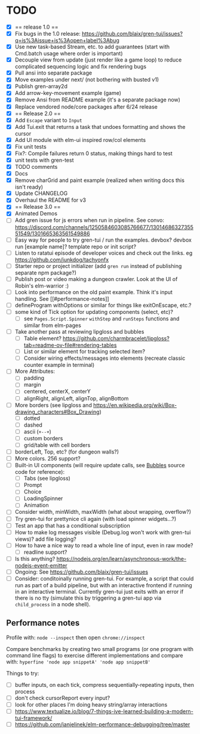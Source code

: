 # TODO
 
* [X] == release 1.0 ==
* [X] Fix bugs in the 1.0 release: https://github.com/blaix/gren-tui/issues?q=is%3Aissue+is%3Aopen+label%3Abug
* [X] Use new task-based Stream, etc. to add guarantees (start with Cmd.batch usage where order is important)
* [X] Decouple view from update (just render like a game loop) to reduce complicated sequencing logic and fix rendering bugs
* [X] Pull ansi into separate package
* [X] Move examples under next/ (not bothering with busted v1)
* [X] Publish gren-array2d
* [X] Add arrow-key-movement example (game)
* [X] Remove Ansi from README example (it's a separate package now)
* [X] Replace vendored node/core packages after 6/24 release
* [X] == Release 2.0 ==
* [X] Add `Escape` variant to `Input`
* [X] Add Tui.exit that returns a task that undoes formatting and shows the cursor
* [X] Add UI module with elm-ui inspired row/col elements
* [X] Fix unit tests
* [X] Fix?: Compile failures return 0 status, making things hard to test
* [X] unit tests with gren-test
* [X] TODO comments
* [X] Docs
* [X] Remove charGrid and paint example (realized when writing docs this isn't ready)
* [X] Update CHANGELOG
* [X] Overhaul the README for v3
* [X] == Release 3.0 ==
* [X] Animated Demos
* [ ] Add gren issue for js errors when run in pipeline. See convo: https://discord.com/channels/1250584603085766677/1301468632735551549/1301665363561549886
* [ ] Easy way for people to try gren-tui / run the examples. devbox? devbox run [example name]? template repo or init script?
* [ ] Listen to ratatui episode of developer voices and check out the links. eg https://github.com/junkdog/tachyonfx
* [ ] Starter repo or project initializer (add `gren run` instead of publishing separate npm package?)
* [ ] Publish post or video making a dungeon crawler. Look at the UI of Robin's elm-warrior :)
* [ ] Look into performance on the old paint example. Think it's input handling. See [[#performance-notes]]
* [ ] defineProgram withOptions or similar for things like exitOnEscape, etc.?
* [ ] some kind of Tick option for updating components (select, etc)?
  * [ ] see `Pages.Script.Spinner` `withStep` and `runSteps` functions and similar from elm-pages
* [ ] Take another pass at reviewing lipgloss and bubbles
    * [ ] Table element? https://github.com/charmbracelet/lipgloss?tab=readme-ov-file#rendering-tables
    * [ ] List or similar element for tracking selected item?
    * [ ] Consider wiring effects/messages into elements (recreate classic counter example in terminal)
* [ ] More Attributes:
    * [ ] padding
    * [ ] margin
    * [ ] centered, centerX, centerY
    * [ ] alignRight, alignLeft, alignTop, alignBottom
* [ ] More borders (see lipgloss and https://en.wikipedia.org/wiki/Box-drawing_characters#Box_Drawing)
    * [ ] dotted
    * [ ] dashed
    * [ ] ascii (`+--+`)
    * [ ] custom borders
    * [ ] grid/table with cell borders
* [ ] borderLeft, Top, etc? (for dungeon walls?)
* [ ] More colors. 256 support?
* [ ] Built-in UI components (will require update calls, see [Bubbles][1] source code for reference):
    * [ ] Tabs (see lipgloss)
    * [ ] Prompt
    * [ ] Choice
    * [ ] LoadingSpinner
    * [ ] Animation
* [ ] Consider width, minWidth, maxWidth (what about wrapping, overflow?)
* [ ] Try gren-tui for prettynice cli again (with load spinner widgets...?)
* [ ] Test an app that has a conditional subscription
* [ ] How to make log messages visible (Debug.log won't work with gren-tui views)? add file logging?
* [ ] How to have a nice way to read a whole line of input, even in raw mode?
    * [ ] readline support?
* [ ] Is this anything? https://nodejs.org/en/learn/asynchronous-work/the-nodejs-event-emitter
* [ ] Ongoing: See https://github.com/blaix/gren-tui/issues
* [ ] Consider: conditoinally running gren-tui. For example, a script that could run as part of a build pipeline, but with an interactive frontend if running in an interactive terminal. Currently gren-tui just exits with an error if there is no tty (simulate this by triggering a gren-tui app via `child_process` in a node shell).

## Performance notes

Profile with: `node --inspect` then open `chrome://inspect`

Compare benchmarks by creating two small programs (or one program with command line flags) to exercise different implementations and compare with:
`hyperfine 'node app snippetA' 'node app snippetB'`

Things to try:

* [ ] buffer inputs, on each tick, compress sequentially-repeating inputs, then process
* [ ] don't check cursorReport every input?
* [ ] look for other places I'm doing heavy string/array interactions
* [ ] https://www.textualize.io/blog/7-things-ive-learned-building-a-modern-tui-framework/
* [ ] https://github.com/janjelinek/elm-performance-debugging/tree/master

[1]: https://github.com/charmbracelet/bubbles
[2]: https://docs.asciinema.org/getting-started/
[3]: https://github.com/charmbracelet/freeze
